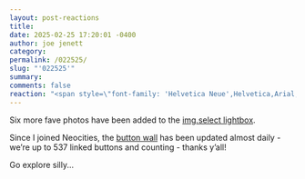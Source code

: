 ```yaml
---
layout: post-reactions
title: 
date: 2025-02-25 17:20:01 -0400
author: joe jenett
category: 
permalink: /022525/
slug: "'022525'"
summary: 
comments: false
reaction: "<span style=\"font-family: 'Helvetica Neue',Helvetica,Arial,sans-serif;font-weight:600;font-size:.85em;\">Reactions:</span><br><p><a href=\"https://toot.community/@jenett/114066942354911985#favorited-by-109326597713827183\"><img src=\"https://static.toot.community/cache/accounts/avatars/112/757/571/850/957/359/original/71a15e19bfc75e90.png\" alt=\"\" width=\"48\"><br><span style=\"font-size:.9rem;\">Pamela</span></a></p>"
---
```

Six more fave photos have been added to the [img.select lightbox](https://bulltown.joejenett.com/img.select/).

Since I joined Neocities, the [button wall](https://bulltown.joejenett.com/links/) has been updated almost daily - we’re up to 537  linked buttons and counting - thanks y’all!

Go explore silly...


<a style="display:none;" href="https://brid.gy/publish/mastodon"><small>(cross-posted to mastodon)</small></a>